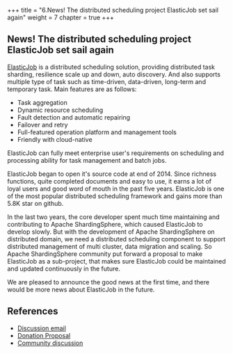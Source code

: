
+++
title = "6.News! The distributed scheduling project ElasticJob set sail again"
weight = 7
chapter = true
+++

## News! The distributed scheduling project ElasticJob set sail again

[ElasticJob](https://github.com/elasticjob) is a distributed scheduling solution, providing distributed task sharding, resilience scale up and down, auto discovery. And also supports multiple type of task such as time-driven, data-driven, long-term and temporary task. Main features are as follows:

 * Task aggregation
 * Dynamic resource scheduling
 * Fault detection and automatic repairing
 * Failover and retry
 * Full-featured operation platform and management tools
 * Friendly with cloud-native

ElasticJob can fully meet enterprise user's requirements on scheduling and processing ability for task management and batch jobs.

ElasticJob began to open it's source code at end of 2014. Since richness functions, quite completed documents and easy to use, it earns a lot of loyal users and good word of mouth in the past five years. ElasticJob is one of the most popular distributed scheduling framework and gains more than 5.8K star on github.

In the last two years, the core developer spent much time maintaining and contributing to Apache ShardingSphere, which caused ElasticJob to develop slowly. But with the development of Apache ShardingSphere on distributed domain, we need a distributed scheduling component to support distributed management of multi cluster, data migration and scaling. So Apache ShardingSphere community put forward a proposal to make ElasticJob as a sub-project, that makes sure ElasticJob could be maintained and updated continuously in the future.

We are pleased to announce the good news at the first time, and there would be more news about ElasticJob in the future.

## References
* [Discussion email](https://lists.apache.org/thread.html/rd6171e2065be6bcfbeb7aba7e5c876eeed04db585c6ab78fc03a581c%40%3Cdev.shardingsphere.apache.org%3E)
* [Donation Proposal](https://cwiki.apache.org/confluence/display/SHARDINGSPHERE/ElasticJob+Donation+Proposal)
* [Community discussion](https://github.com/elasticjob/elastic-job-lite/issues/728)
